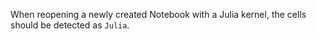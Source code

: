 When reopening a newly created Notebook with a Julia kernel, the cells should be detected as `Julia`.
